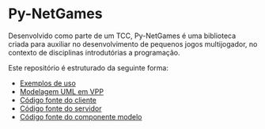 # Py-NetGames

Desenvolvido como parte de um TCC, Py-NetGames é uma biblioteca criada para auxiliar no desenvolvimento de pequenos jogos multijogador, no contexto de disciplinas introdutórias a programação.

Este repositório é estruturado da seguinte forma:

- [Exemplos de uso](./sample/)
- [Modelagem UML em VPP](./modeling/)
- [Código fonte do cliente](./client)
- [Código fonte do servidor](./server)
- [Código fonte do componente modelo](./model)